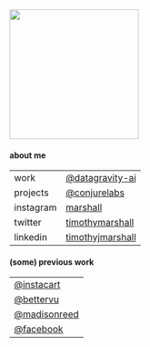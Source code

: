 <img src=https://media2.giphy.com/media/A3DIlSNmo36x2/giphy.gif width=227 />

#### about me

<table>
  <tbody>
    <tr>
      <td>work</td>
      <td><a href='https://github.com/datagravity-ai'>@datagravity-ai</td>
    </tr>
    <tr>
      <td>projects</td>
      <td><a href='https://github.com/conjurelabs'>@conjurelabs</td>
    </tr>
    <tr>
      <td>instagram</td>
      <td><a href='https://instagram.com/marshall/'>marshall</td>
    </tr>
    <tr>
      <td>twitter</td>
      <td><a href='https://twitter.com/timothymarshall'>timothymarshall</td>
    </tr>
    <tr>
      <td>linkedin</td>
      <td><a href='https://www.linkedin.com/in/timothyjmarshall/'>timothyjmarshall</td>
    </tr>
  </tbody>
</table>

#### (some) previous work

<table>
  <tbody>
    <tr>
      <td><a href='https://github.com/instacart'>@instacart</td>
    </tr>
    <tr>
      <td><a href='https://github.com/bettervu'>@bettervu</td>
    </tr>
    <tr>
      <td><a href='https://github.com/madisonreed'>@madisonreed</td>
    </tr>
    <tr>
      <td><a href='https://github.com/facebook'>@facebook</td>
    </tr>
  </tbody>
</table>
